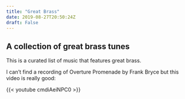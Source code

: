 ```yaml
---
title: "Great Brass"
date: 2019-08-27T20:50:24Z
draft: False
---
```


## A collection of great brass tunes

This is a curated list of music that features great brass.


I can’t find a recording of Overture Promenade by Frank Bryce but this video is really good:




{{< youtube cmdiAeiNPC0 >}}

